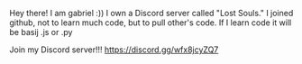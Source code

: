 Hey there! I am gabriel :))
I own a Discord server called "Lost Souls."
I joined github, not to learn much code, but to pull other's code.
If I learn code it will be basij .js or .py

Join my Discord server!!! 
https://discord.gg/wfx8jcyZQ7
